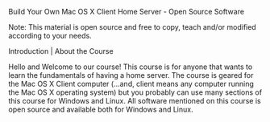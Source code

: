 Build Your Own Mac OS X Client Home Server - Open Source Software


Note: This material is open source and free to copy, teach and/or modified according to your needs.

Introduction | About the Course
 

Hello and Welcome to our course! This course is for anyone that wants to learn the fundamentals of having a home server. The course is geared for the Mac OS X Client computer (...and, client means any computer running the Mac OS X operating system) but you probably can use many sections of this course for Windows and Linux. All software mentioned on this course is open source and available both for Windows and Linux.

